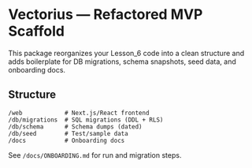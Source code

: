 # Vectorius — Refactored MVP Scaffold

This package reorganizes your Lesson_6 code into a clean structure and adds boilerplate for DB migrations, schema snapshots, seed data, and onboarding docs.

## Structure
```
/web            # Next.js/React frontend
/db/migrations  # SQL migrations (DDL + RLS)
/db/schema      # Schema dumps (dated)
/db/seed        # Test/sample data
/docs           # Onboarding docs
```
See `/docs/ONBOARDING.md` for run and migration steps.
